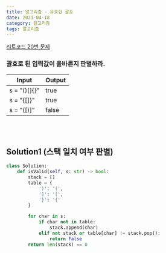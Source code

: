 ```yaml
---
title: 알고리즘 - 유효한 괄호
date: 2021-04-18
category: 알고리즘
tags: 알고리즘
---
```


[리트코드 20번 문제](https://leetcode.com/problems/valid-parentheses/)

### 괄호로 된 입력값이 올바른지 판별하라.

| Input        | Output |
| ------------ | ------ |
| s = "()[]{}" | true   |
| s = "{[]}"   | true   |
| s = "([)]"   | false  |

<br><br>

## Solution1 (스택 일치 여부 판별)

```python
class Solution:
    def isValid(self, s: str) -> bool:
        stack = []
        table = {
            ')': '(',
            ']': '[',
            '}': '{'
        }

        for char in s:
            if char not in table:
                stack.append(char)
            elif not stack or table[char] != stack.pop():
                return False
        return len(stack) == 0
```
